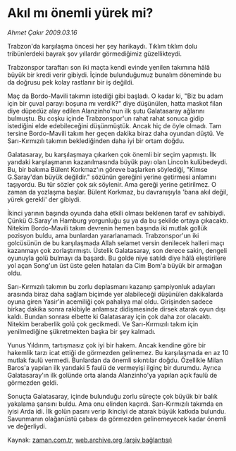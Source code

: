 # Akıl mı önemli yürek mi?

*Ahmet Çakır 2009.03.16*

<tr><td class="metin" colspan="2" style="padding-top: 20px; padding-left: 5px; padding-right: 10px;">Trabzon'da karşılaşma öncesi her şey harikaydı. Tıklım tıklım dolu tribünlerdeki bayrak şov yıllardır görmediğimiz güzellikteydi.</td></tr><tr><td class="metin" colspan="2" style="padding-top: 20px; padding-left: 5px; padding-right: 10px;"><p>Trabzonspor taraftarı son iki maçta kendi evinde yenilen takımına hâlâ büyük bir kredi verir gibiydi. İçinde bulunduğumuz bunalım döneminde bu da doğrusu pek kolay rastlanır bir iş değildi.
<p>Maç da Bordo-Mavili takımın istediği gibi başladı. O kadar ki, "Biz bu adam için bir çuval parayı boşuna mı verdik?" diye düşünülen, hatta maskot filan diye düpedüz alay edilen Alanzinho'nun ilk şutu Galatasaray ağlarını bulmuştu. Bu coşku içinde Trabzonspor'un rahat rahat sonuca gidip istediğini elde edebileceğini düşünmüştük. Ancak hiç de öyle olmadı. Tam tersine Bordo-Mavili takım her geçen dakika biraz daha oyundan düştü. Ve Sarı-Kırmızılı takımın beklediğinden daha iyi bir ortam doğdu.
<p>Galatasaray, bu karşılaşmaya çıkarken çok önemli bir seçim yapmıştı. İlk yarıdaki karşılaşmanın kazanılmasında büyük payı olan Lincoln kulübedeydi. Bu, bir bakıma Bülent Korkmaz'ın göreve başlarken söylediği, "Kimse G.Saray'dan büyük değildir." sözünün gereğini yerine getirmesi anlamını taşıyordu. Bu tür sözler çok sık söylenir. Ama gereği yerine getirilmez. O zaman da yozlaşma başlar. Bülent Korkmaz, bu davranışıyla 'bana akıl değil, yürek gerekli' der gibiydi.
<p>İkinci yarının başında oyunda daha etkili olması beklenen taraf ev sahibiydi. Çünkü G.Saray'ın Hamburg yorgunluğu şu ya da bu şekilde ortaya çıkacaktı. Nitekim Bordo-Mavili takım devrenin hemen başında iki mutlak gollük pozisyon buldu, ama bunlardan yararlanamadı. Trabzonspor'un iki golcüsünün de bu karşılaşmada Allah selamet versin denilecek halleri maçı kazanmayı çok zorlaştırmıştı. Üstelik Galatasaray, son derece sakin, dengeli oyunuyla golü bulmayı da başardı. Bu golde niye satıldı diye hâlâ eleştirilere yol açan Song'un üst üste gelen hataları da Cim Bom'a büyük bir armağan oldu.
<p>Sarı-Kırmızılı takımın bu zorlu deplasmanı kazanıp şampiyonluk adayları arasında biraz daha sağlam biçimde yer alabileceği düşünülen dakikalarda oyuna giren Yasir'in acemiliği çok pahalıya mal oldu. Girişinden sadece birkaç dakika sonra rakibiyle anlamsız didişmesinde dirsek atarak oyun dışı kaldı. Bundan sonrası elbette ki Galatasaray için çok daha zor olacaktı. Nitekim beraberlik golü çok gecikmedi. Ve Sarı-Kırmızılı takım için yenilmediğine şükretmekten başka bir şey kalmadı.
<p>Yunus Yıldırım, tartışmasız çok iyi bir hakem. Ancak kendine göre bir hakemlik tarzı icat ettiği de görmezden gelinemez. Bu karşılaşmada en az 10 mutlak faulü vermedi. Bunlardan da önemli sıkıntılar doğdu. Özellikle Milan Baros'a yapılan ilk yarıdaki 5 faulü de vermeyişi ilginç bir durumdu. Ayrıca Galatasaray'ın ilk golünde orta alanda Alanzinho'ya yapılan açık faulü de görmezden geldi.
<p>Sonuçta Galatasaray, içinde bulunduğu zorlu süreçte çok büyük bir balık yakalama şansını buldu. Ama onu elinden kaçırdı. Sarı-Kırmızılı takımda en iyisi Arda idi. İlk golün pasını verip ikinciyi de atarak büyük katkıda bulundu. Savunmanın olağanüstü çabası da görmezden gelinemeyecek kadar önemli ve değerliydi.<br/></p></p></p></p></p></p></p></td></tr>

Kaynak: [zaman.com.tr](http://zaman.com.tr/yazar.do?yazino=825929), [web.archive.org (arşiv bağlantısı)](http://web.archive.org/web/20090317235204/http://www.zaman.com.tr:80/yazar.do?yazino=825929)

